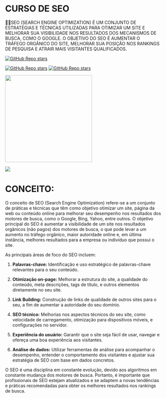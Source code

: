 # CURSO DE SEO
👨‍⚖️SEO (SEARCH ENGINE OPTIMIZATION) É UM CONJUNTO DE ESTRATÉGIAS E TÉCNICAS UTILIZADAS PARA OTIMIZAR UM SITE E MELHORAR SUA VISIBILIDADE NOS RESULTADOS DOS MECANISMOS DE BUSCA, COMO O GOOGLE. O OBJETIVO DO SEO É AUMENTAR O TRÁFEGO ORGÂNICO DO SITE, MELHORAR SUA POSIÇÃO NOS RANKINGS DE PESQUISA E ATRAIR MAIS VISITANTES QUALIFICADOS.

[![GitHub Repo stars](https://img.shields.io/badge/VILHALVA-GITHUB-03A9F4?logo=github)](https://github.com/VILHALVA) 

[![GitHub Repo stars](https://img.shields.io/badge/-MODULO%2001-blueviolet)](https://youtube.com/playlist?list=PLHz_AreHm4dm4pBTRvBFMpSXvEoymoa90&si=G2qrtNo78czqfaqr)
[![GitHub Repo stars](https://img.shields.io/badge/-MODULO%2002-blueviolet)](https://youtube.com/playlist?list=PLHz_AreHm4dn43Vrha_Ks35x4EHmYrn0q&si=iLKcGEkhbaLskAoM)

<img src="https://www.pngall.com/wp-content/uploads/2016/07/SEO-PNG-Images.png" width="280"> <br>

![](https://i.imgur.com/waxVImv.png)

# CONCEITO:
O conceito de SEO (Search Engine Optimization) refere-se a um conjunto de práticas e técnicas que têm como objetivo otimizar um site, página da web ou conteúdo online para melhorar seu desempenho nos resultados dos motores de busca, como o Google, Bing, Yahoo, entre outros. O objetivo principal do SEO é aumentar a visibilidade de um site nos resultados orgânicos (não pagos) dos motores de busca, o que pode levar a um aumento no tráfego orgânico, maior autoridade online e, em última instância, melhores resultados para a empresa ou indivíduo que possui o site.

As principais áreas de foco do SEO incluem:

1. **Palavras-chave:** Identificação e uso estratégico de palavras-chave relevantes para o seu conteúdo.

2. **Otimização on-page:** Melhorar a estrutura do site, a qualidade do conteúdo, meta descrições, tags de título, e outros elementos diretamente no seu site.

3. **Link Building:** Construção de links de qualidade de outros sites para o seu, a fim de aumentar a autoridade do seu domínio.

4. **SEO técnico:** Melhorias nos aspectos técnicos do seu site, como velocidade de carregamento, otimização para dispositivos móveis, e configurações no servidor.

5. **Experiência do usuário:** Garantir que o site seja fácil de usar, navegar e ofereça uma boa experiência aos visitantes.

6. **Análise de dados:** Utilizar ferramentas de análise para acompanhar o desempenho, entender o comportamento dos visitantes e ajustar sua estratégia de SEO com base em dados concretos.

O SEO é uma disciplina em constante evolução, devido aos algoritmos em constante mudança dos motores de busca. Portanto, é importante que profissionais de SEO estejam atualizados e se adaptem a novas tendências e práticas recomendadas para obter os melhores resultados nos rankings de busca.